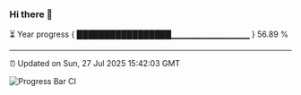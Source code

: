 ### Hi there 👋

⏳ Year progress { █████████████████▁▁▁▁▁▁▁▁▁▁▁▁▁ } 56.89 %

---

⏰ Updated on Sun, 27 Jul 2025 15:42:03 GMT

![Progress Bar CI](https://github.com/IshwaranRudhara/GIT-ACTION/workflows/Progress%20Bar%20CI/badge.svg)
